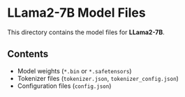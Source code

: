 # LLama2-7B Model Files  

This directory contains the model files for **LLama2-7B**.  

## Contents  
- Model weights (`*.bin` or `*.safetensors`)  
- Tokenizer files (`tokenizer.json`, `tokenizer_config.json`)  
- Configuration files (`config.json`)  
